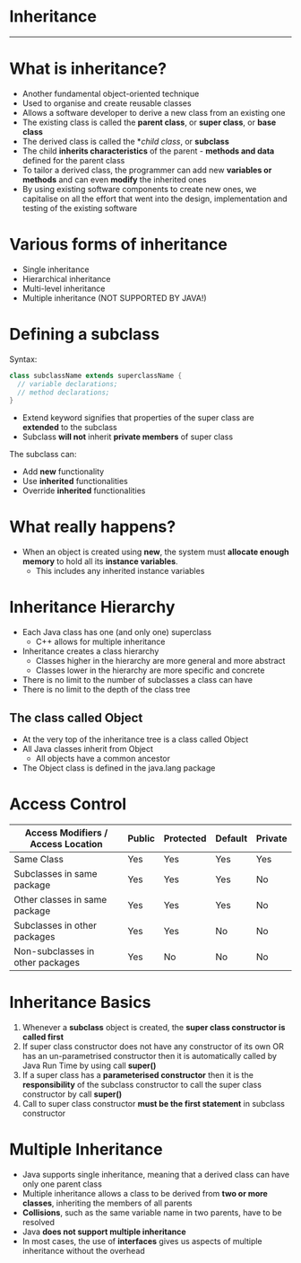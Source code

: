 # Inheritance

---

# What is inheritance?
- Another fundamental object-oriented technique
- Used to organise and create reusable classes
- Allows a software developer to derive a new class from an existing one
- The existing class is called the **parent class**, or **super class**, or **base class**
- The derived class is called the **child class*, or **subclass**
- The child **inherits characteristics** of the parent - **methods and data** defined for the parent class
- To tailor a derived class, the programmer can add new **variables or methods** and can even **modify** the inherited ones
- By using existing software components to create new ones, we capitalise on all the effort that went into the design, implementation and testing of the existing software

# Various forms of inheritance
- Single inheritance
- Hierarchical inheritance
- Multi-level inheritance
- Multiple inheritance (NOT SUPPORTED BY JAVA!)

# Defining a subclass
Syntax:

```Java
class subclassName extends superclassName {
  // variable declarations;
  // method declarations;
}

```

- Extend keyword signifies that properties of the super class are **extended** to the subclass
- Subclass **will not** inherit **private members** of super class

The subclass can:
- Add **new** functionality
- Use **inherited** functionalities
- Override **inherited** functionalities

# What really happens?
- When an object is created using **new**, the system must **allocate enough memory** to hold all its **instance variables**.
  - This includes any inherited instance variables

# Inheritance Hierarchy
- Each Java class has one (and only one) superclass
  - C++ allows for multiple inheritance
- Inheritance creates a class hierarchy
  - Classes higher in the hierarchy are more general and more abstract
  - Classes lower in the hierarchy are more specific and concrete
- There is no limit to the number of subclasses a class can have
- There is no limit to the depth of the class tree

## The class called Object
- At the very top of the inheritance tree is a class called Object
- All Java classes inherit from Object
  - All objects have a common ancestor
- The Object class is defined in the java.lang package

# Access Control

| Access Modifiers / Access Location | Public | Protected | Default | Private |
| --- | --- | --- | --- | --- |
| Same Class | Yes | Yes | Yes | Yes |
| Subclasses in same package | Yes | Yes | Yes | No |
| Other classes in same package | Yes | Yes | Yes | No |
| Subclasses in other packages | Yes | Yes | No | No |
| Non-subclasses in other packages | Yes | No | No | No |

# Inheritance Basics
1. Whenever a **subclass** object is created, the **super class constructor is called first**
2. If super class constructor does not have any constructor of its own OR has an un-parametrised constructor then it is automatically called by Java Run Time by using call **super()**
3. If a super class has a **parameterised constructor** then it is the **responsibility** of the subclass constructor to call the super class constructor by call **super(<parameters required by super class>)**
4. Call to super class constructor **must be the first statement** in subclass constructor

# Multiple Inheritance
- Java supports single inheritance, meaning that a derived class can have only one parent class
- Multiple inheritance allows a class to be derived from **two or more classes**, inheriting the members of all parents
- **Collisions**, such as the same variable name in two parents, have to be resolved
- Java **does not support multiple inheritance**
- In most cases, the use of **interfaces** gives us aspects of multiple inheritance without the overhead
